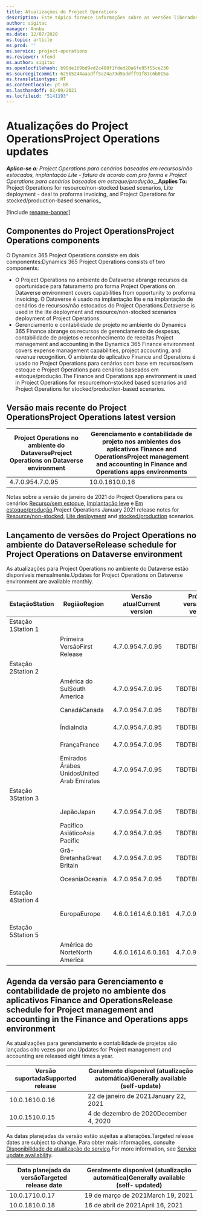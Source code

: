 ```yaml
---
title: Atualizações do Project Operations
description: Este tópico fornece informações sobre as versões liberadas do Dynamics 365 Project Operations.
author: sigitac
manager: Annbe
ms.date: 12/07/2020
ms.topic: article
ms.prod: ''
ms.service: project-operations
ms.reviewer: kfend
ms.author: sigitac
ms.openlocfilehash: b90de169bd9ed2c408f1fded20a6fe95f55ce230
ms.sourcegitcommit: 625b5244aaadff5a24a79d9addff91f87c6b015a
ms.translationtype: HT
ms.contentlocale: pt-BR
ms.lasthandoff: 02/09/2021
ms.locfileid: "5141193"
---
```

# <a name="project-operations-updates"></a><span data-ttu-id="26bd3-103">Atualizações do Project Operations</span><span class="sxs-lookup"><span data-stu-id="26bd3-103">Project Operations updates</span></span>

<span data-ttu-id="26bd3-104">_**Aplica-se a:** Project Operations para cenários baseados em recursos/não estocados, implantação Lite - fatura de acordo com pro forma e Project Operations para cenários baseados em estoque/produção__</span><span class="sxs-lookup"><span data-stu-id="26bd3-104">_**Applies To:** Project Operations for resource/non-stocked based scenarios, Lite deployment - deal to proforma invoicing, and Project Operations for stocked/production-based scenarios_</span></span>

[!include [rename-banner](~/includes/cc-data-platform-banner.md)]

## <a name="project-operations-components"></a><span data-ttu-id="26bd3-105">Componentes do Project Operations</span><span class="sxs-lookup"><span data-stu-id="26bd3-105">Project Operations components</span></span>

<span data-ttu-id="26bd3-106">O Dynamics 365 Project Operations consiste em dois componentes:</span><span class="sxs-lookup"><span data-stu-id="26bd3-106">Dynamics 365 Project Operations consists of two components:</span></span>

- <span data-ttu-id="26bd3-107">O Project Operations no ambiente do Dataverse abrange recursos da oportunidade para faturamento pro forma.</span><span class="sxs-lookup"><span data-stu-id="26bd3-107">Project Operations on Dataverse environment covers capabilities from opportunity to proforma invoicing.</span></span> <span data-ttu-id="26bd3-108">O Dataverse é usado na implantação lite e na implantação de cenários de recursos/não estocados do Project Operations.</span><span class="sxs-lookup"><span data-stu-id="26bd3-108">Dataverse is used in the lite deployment and resource/non-stocked scenarios deployment of Project Operations.</span></span>
- <span data-ttu-id="26bd3-109">Gerenciamento e contabilidade de projeto no ambiente do Dynamics 365 Finance abrange os recursos de gerenciamento de despesas, contabilidade de projetos e reconhecimento de receitas.</span><span class="sxs-lookup"><span data-stu-id="26bd3-109">Project management and accounting in the Dynamics 365 Finance environment covers expense management capabilities, project accounting, and revenue recognition.</span></span> <span data-ttu-id="26bd3-110">O ambiente do aplicativo Finance and Operations é usado no Project Operations para cenários com base em recursos/sem estoque e Project Operations para cenários baseados em estoque/produção.</span><span class="sxs-lookup"><span data-stu-id="26bd3-110">The Finance and Operations app environment is used in Project Operations for resource/non-stocked based scenarios and Project Operations for stocked/production-based scenarios.</span></span>

## <a name="project-operations-latest-version"></a><span data-ttu-id="26bd3-111">Versão mais recente do Project Operations</span><span class="sxs-lookup"><span data-stu-id="26bd3-111">Project Operations latest version</span></span>

| <span data-ttu-id="26bd3-112">Project Operations no ambiente do Dataverse</span><span class="sxs-lookup"><span data-stu-id="26bd3-112">Project Operations on Dataverse environment</span></span> | <span data-ttu-id="26bd3-113">Gerenciamento e contabilidade de projeto nos ambientes dos aplicativos Finance and Operations</span><span class="sxs-lookup"><span data-stu-id="26bd3-113">Project management and accounting in Finance and Operations apps environments</span></span> |
| --- | --- |
| <span data-ttu-id="26bd3-114">4.7.0.95</span><span class="sxs-lookup"><span data-stu-id="26bd3-114">4.7.0.95</span></span> | <span data-ttu-id="26bd3-115">10.0.16</span><span class="sxs-lookup"><span data-stu-id="26bd3-115">10.0.16</span></span> |

<span data-ttu-id="26bd3-116">Notas sobre a versão de janeiro de 2021 do Project Operations para os cenários [Recurso/sem estoque](whats-new-feb-2021-resource-based.md), [Implantação leve](../pro/whats-new/whats-new-feb-2021-lite.md) e [Em estoque/produção](../prod-pma/whats-new/whats-new-jan-2021-stocked.md).</span><span class="sxs-lookup"><span data-stu-id="26bd3-116">Project Operations January 2021 release notes for [Resource/non-stocked](whats-new-feb-2021-resource-based.md), [Lite deployment](../pro/whats-new/whats-new-feb-2021-lite.md) and [stocked/production](../prod-pma/whats-new/whats-new-jan-2021-stocked.md) scenarios.</span></span>

## <a name="release-schedule-for-project-operations-on-dataverse-environment"></a><span data-ttu-id="26bd3-117">Lançamento de versões do Project Operations no ambiente do Dataverse</span><span class="sxs-lookup"><span data-stu-id="26bd3-117">Release schedule for Project Operations on Dataverse environment</span></span>

<span data-ttu-id="26bd3-118">As atualizações para Project Operations no ambiente do Dataverse estão disponíveis mensalmente.</span><span class="sxs-lookup"><span data-stu-id="26bd3-118">Updates for Project Operations on Dataverse environment are available monthly.</span></span> 

| <span data-ttu-id="26bd3-119">Estação</span><span class="sxs-lookup"><span data-stu-id="26bd3-119">Station</span></span>   | <span data-ttu-id="26bd3-120">Região</span><span class="sxs-lookup"><span data-stu-id="26bd3-120">Region</span></span>        | <span data-ttu-id="26bd3-121">Versão atual</span><span class="sxs-lookup"><span data-stu-id="26bd3-121">Current version</span></span> | <span data-ttu-id="26bd3-122">Próxima versão</span><span class="sxs-lookup"><span data-stu-id="26bd3-122">Next version</span></span> | <span data-ttu-id="26bd3-123">Geralmente disponível</span><span class="sxs-lookup"><span data-stu-id="26bd3-123">Generally available</span></span> |
|-----------|---------------|-----------------|--------------|---------------------|
| <span data-ttu-id="26bd3-124">Estação 1</span><span class="sxs-lookup"><span data-stu-id="26bd3-124">Station 1</span></span> |   &nbsp;      |    &nbsp;       | &nbsp;       |      &nbsp;         |
|   &nbsp;  | <span data-ttu-id="26bd3-125">Primeira Versão</span><span class="sxs-lookup"><span data-stu-id="26bd3-125">First Release</span></span> |  <span data-ttu-id="26bd3-126">4.7.0.95</span><span class="sxs-lookup"><span data-stu-id="26bd3-126">4.7.0.95</span></span>       | <span data-ttu-id="26bd3-127">TBD</span><span class="sxs-lookup"><span data-stu-id="26bd3-127">TBD</span></span>     | <span data-ttu-id="26bd3-128">19-Fev-21</span><span class="sxs-lookup"><span data-stu-id="26bd3-128">19-Feb-21</span></span>           |
| <span data-ttu-id="26bd3-129">Estação 2</span><span class="sxs-lookup"><span data-stu-id="26bd3-129">Station 2</span></span> |   &nbsp;      |    &nbsp;       | &nbsp;       |      &nbsp;         |
|   &nbsp;  | <span data-ttu-id="26bd3-130">América do Sul</span><span class="sxs-lookup"><span data-stu-id="26bd3-130">South America</span></span> |  <span data-ttu-id="26bd3-131">4.7.0.95</span><span class="sxs-lookup"><span data-stu-id="26bd3-131">4.7.0.95</span></span>       | <span data-ttu-id="26bd3-132">TBD</span><span class="sxs-lookup"><span data-stu-id="26bd3-132">TBD</span></span>     | <span data-ttu-id="26bd3-133">19-Fev-21</span><span class="sxs-lookup"><span data-stu-id="26bd3-133">19-Feb-21</span></span>           |
|    &nbsp; | <span data-ttu-id="26bd3-134">Canadá</span><span class="sxs-lookup"><span data-stu-id="26bd3-134">Canada</span></span>        |  <span data-ttu-id="26bd3-135">4.7.0.95</span><span class="sxs-lookup"><span data-stu-id="26bd3-135">4.7.0.95</span></span>       | <span data-ttu-id="26bd3-136">TBD</span><span class="sxs-lookup"><span data-stu-id="26bd3-136">TBD</span></span>     | <span data-ttu-id="26bd3-137">19-Fev-21</span><span class="sxs-lookup"><span data-stu-id="26bd3-137">19-Feb-21</span></span>           |
|   &nbsp;  | <span data-ttu-id="26bd3-138">Índia</span><span class="sxs-lookup"><span data-stu-id="26bd3-138">India</span></span>         |  <span data-ttu-id="26bd3-139">4.7.0.95</span><span class="sxs-lookup"><span data-stu-id="26bd3-139">4.7.0.95</span></span>       | <span data-ttu-id="26bd3-140">TBD</span><span class="sxs-lookup"><span data-stu-id="26bd3-140">TBD</span></span>     | <span data-ttu-id="26bd3-141">19-Fev-21</span><span class="sxs-lookup"><span data-stu-id="26bd3-141">19-Feb-21</span></span>           |
|   &nbsp;  | <span data-ttu-id="26bd3-142">França</span><span class="sxs-lookup"><span data-stu-id="26bd3-142">France</span></span>         |  <span data-ttu-id="26bd3-143">4.7.0.95</span><span class="sxs-lookup"><span data-stu-id="26bd3-143">4.7.0.95</span></span>       | <span data-ttu-id="26bd3-144">TBD</span><span class="sxs-lookup"><span data-stu-id="26bd3-144">TBD</span></span>     | <span data-ttu-id="26bd3-145">19-Fev-21</span><span class="sxs-lookup"><span data-stu-id="26bd3-145">19-Feb-21</span></span>           |
|   &nbsp;  | <span data-ttu-id="26bd3-146">Emirados Árabes Unidos</span><span class="sxs-lookup"><span data-stu-id="26bd3-146">United Arab Emirates</span></span>         |  <span data-ttu-id="26bd3-147">4.7.0.95</span><span class="sxs-lookup"><span data-stu-id="26bd3-147">4.7.0.95</span></span>       | <span data-ttu-id="26bd3-148">TBD</span><span class="sxs-lookup"><span data-stu-id="26bd3-148">TBD</span></span>     | <span data-ttu-id="26bd3-149">19-Fev-21</span><span class="sxs-lookup"><span data-stu-id="26bd3-149">19-Feb-21</span></span>           |
| <span data-ttu-id="26bd3-150">Estação 3</span><span class="sxs-lookup"><span data-stu-id="26bd3-150">Station 3</span></span>  |      &nbsp;   |     &nbsp;      |     &nbsp;   |      &nbsp;         |
|   &nbsp;  | <span data-ttu-id="26bd3-151">Japão</span><span class="sxs-lookup"><span data-stu-id="26bd3-151">Japan</span></span>         |  <span data-ttu-id="26bd3-152">4.7.0.95</span><span class="sxs-lookup"><span data-stu-id="26bd3-152">4.7.0.95</span></span>       | <span data-ttu-id="26bd3-153">TBD</span><span class="sxs-lookup"><span data-stu-id="26bd3-153">TBD</span></span>     | <span data-ttu-id="26bd3-154">26-Fev-21</span><span class="sxs-lookup"><span data-stu-id="26bd3-154">26-Feb-21</span></span>           |
|   &nbsp;  | <span data-ttu-id="26bd3-155">Pacífico Asiático</span><span class="sxs-lookup"><span data-stu-id="26bd3-155">Asia Pacific</span></span>  |  <span data-ttu-id="26bd3-156">4.7.0.95</span><span class="sxs-lookup"><span data-stu-id="26bd3-156">4.7.0.95</span></span>       | <span data-ttu-id="26bd3-157">TBD</span><span class="sxs-lookup"><span data-stu-id="26bd3-157">TBD</span></span>     | <span data-ttu-id="26bd3-158">26-Fev-21</span><span class="sxs-lookup"><span data-stu-id="26bd3-158">26-Feb-21</span></span>           |
|   &nbsp;  | <span data-ttu-id="26bd3-159">Grã-Bretanha</span><span class="sxs-lookup"><span data-stu-id="26bd3-159">Great Britain</span></span> |  <span data-ttu-id="26bd3-160">4.7.0.95</span><span class="sxs-lookup"><span data-stu-id="26bd3-160">4.7.0.95</span></span>       | <span data-ttu-id="26bd3-161">TBD</span><span class="sxs-lookup"><span data-stu-id="26bd3-161">TBD</span></span>     | <span data-ttu-id="26bd3-162">26-Fev-21</span><span class="sxs-lookup"><span data-stu-id="26bd3-162">26-Feb-21</span></span>           |
|   &nbsp;  | <span data-ttu-id="26bd3-163">Oceania</span><span class="sxs-lookup"><span data-stu-id="26bd3-163">Oceania</span></span>       |  <span data-ttu-id="26bd3-164">4.7.0.95</span><span class="sxs-lookup"><span data-stu-id="26bd3-164">4.7.0.95</span></span>       | <span data-ttu-id="26bd3-165">TBD</span><span class="sxs-lookup"><span data-stu-id="26bd3-165">TBD</span></span>     | <span data-ttu-id="26bd3-166">26-Fev-21</span><span class="sxs-lookup"><span data-stu-id="26bd3-166">26-Feb-21</span></span>           |
| <span data-ttu-id="26bd3-167">Estação 4</span><span class="sxs-lookup"><span data-stu-id="26bd3-167">Station 4</span></span> |     &nbsp;    |     &nbsp;      |     &nbsp;   |      &nbsp;         |
|   &nbsp;  | <span data-ttu-id="26bd3-168">Europa</span><span class="sxs-lookup"><span data-stu-id="26bd3-168">Europe</span></span>        |  <span data-ttu-id="26bd3-169">4.6.0.161</span><span class="sxs-lookup"><span data-stu-id="26bd3-169">4.6.0.161</span></span>       | <span data-ttu-id="26bd3-170">4.7.0.95</span><span class="sxs-lookup"><span data-stu-id="26bd3-170">4.7.0.95</span></span>     | <span data-ttu-id="26bd3-171">12-Fev-21</span><span class="sxs-lookup"><span data-stu-id="26bd3-171">12-Feb-21</span></span>           |
| <span data-ttu-id="26bd3-172">Estação 5</span><span class="sxs-lookup"><span data-stu-id="26bd3-172">Station 5</span></span> |     &nbsp;    |     &nbsp;      |     &nbsp;   |      &nbsp;         |
|   &nbsp;  | <span data-ttu-id="26bd3-173">América do Norte</span><span class="sxs-lookup"><span data-stu-id="26bd3-173">North America</span></span> |  <span data-ttu-id="26bd3-174">4.6.0.161</span><span class="sxs-lookup"><span data-stu-id="26bd3-174">4.6.0.161</span></span>       | <span data-ttu-id="26bd3-175">4.7.0.95</span><span class="sxs-lookup"><span data-stu-id="26bd3-175">4.7.0.95</span></span>     | <span data-ttu-id="26bd3-176">19-Fev-21</span><span class="sxs-lookup"><span data-stu-id="26bd3-176">19-Feb-21</span></span>           |

## <a name="release-schedule-for-project-management-and-accounting-in-the-finance-and-operations-apps-environment"></a><span data-ttu-id="26bd3-177">Agenda da versão para Gerenciamento e contabilidade de projeto no ambiente dos aplicativos Finance and Operations</span><span class="sxs-lookup"><span data-stu-id="26bd3-177">Release schedule for Project management and accounting in the Finance and Operations apps environment</span></span>

<span data-ttu-id="26bd3-178">As atualizações para gerenciamento e contabilidade de projetos são lançadas oito vezes por ano.</span><span class="sxs-lookup"><span data-stu-id="26bd3-178">Updates for Project management and accounting are released eight times a year.</span></span>

| <span data-ttu-id="26bd3-179">Versão suportada</span><span class="sxs-lookup"><span data-stu-id="26bd3-179">Supported release</span></span> | <span data-ttu-id="26bd3-180">Geralmente disponível (atualização automática)</span><span class="sxs-lookup"><span data-stu-id="26bd3-180">Generally available (self-update)</span></span> |
| --- | --- |
| <span data-ttu-id="26bd3-181">10.0.16</span><span class="sxs-lookup"><span data-stu-id="26bd3-181">10.0.16</span></span> | <span data-ttu-id="26bd3-182">22 de janeiro de 2021</span><span class="sxs-lookup"><span data-stu-id="26bd3-182">January 22, 2021</span></span> |
| <span data-ttu-id="26bd3-183">10.0.15</span><span class="sxs-lookup"><span data-stu-id="26bd3-183">10.0.15</span></span> | <span data-ttu-id="26bd3-184">4 de dezembro de 2020</span><span class="sxs-lookup"><span data-stu-id="26bd3-184">December 4, 2020</span></span> |


<span data-ttu-id="26bd3-185">As datas planejadas da versão estão sujeitas a alterações.</span><span class="sxs-lookup"><span data-stu-id="26bd3-185">Targeted release dates are subject to change.</span></span> <span data-ttu-id="26bd3-186">Para obter mais informações, consulte [Disponibilidade de atualização de serviço](https://docs.microsoft.com/dynamics365/fin-ops-core/fin-ops/get-started/public-preview-releases?toc=/dynamics365/finance/toc.json).</span><span class="sxs-lookup"><span data-stu-id="26bd3-186">For more information, see [Service update availability](https://docs.microsoft.com/dynamics365/fin-ops-core/fin-ops/get-started/public-preview-releases?toc=/dynamics365/finance/toc.json).</span></span>

| <span data-ttu-id="26bd3-187">Data planejada da versão</span><span class="sxs-lookup"><span data-stu-id="26bd3-187">Targeted release date</span></span> | <span data-ttu-id="26bd3-188">Geralmente disponível (atualização automática)</span><span class="sxs-lookup"><span data-stu-id="26bd3-188">Generally available (self- updated)</span></span> |
| --- | --- |
| <span data-ttu-id="26bd3-189">10.0.17</span><span class="sxs-lookup"><span data-stu-id="26bd3-189">10.0.17</span></span> | <span data-ttu-id="26bd3-190">19 de março de 2021</span><span class="sxs-lookup"><span data-stu-id="26bd3-190">March 19, 2021</span></span> |
| <span data-ttu-id="26bd3-191">10.0.18</span><span class="sxs-lookup"><span data-stu-id="26bd3-191">10.0.18</span></span> | <span data-ttu-id="26bd3-192">16 de abril de 2021</span><span class="sxs-lookup"><span data-stu-id="26bd3-192">April 16, 2021</span></span> |
